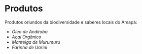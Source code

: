 # Produtos

Produtos oriundos da biodiversidade e saberes locais do Amapá:

- *Óleo de Andiroba*
- *Açaí Orgânico*
- *Manteiga de Murumuru*
- *Farinha de Uarini*